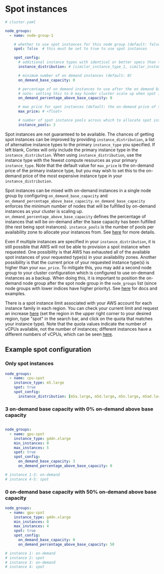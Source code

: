# Spot instances

```yaml
# cluster.yaml

node_groups:
  - name: node-group-1

    # whether to use spot instances for this node group (default: false)
    spot: false  # this must be set to true to use spot instances

    spot_config:
      # additional instance types with identical or better specs than the primary cluster instance type (defaults to only the primary instance type)
      instance_distribution: # [similar_instance_type_1, similar_instance_type_2]

      # minimum number of on demand instances (default: 0)
      on_demand_base_capacity: 0

      # percentage of on demand instances to use after the on demand base capacity has been met [0, 100] (default: 50)
      # note: setting this to 0 may hinder cluster scale up when spot instances are not available
      on_demand_percentage_above_base_capacity: 0

      # max price for spot instances (default: the on-demand price of the primary instance type)
      max_price: # <float>

      # number of spot instance pools across which to allocate spot instances [1, 20] (default: number of instances in instance distribution)
      instance_pools: 3
```

Spot instances are not guaranteed to be available. The chances of getting spot instances can be improved by providing `instance_distribution`, a list of alternative instance types to the primary `instance_type` you specified. If left blank, Cortex will only include the primary instance type in the `instance_distribution`. When using `instance_distribution`, use the instance type with the fewest compute resources as your primary `instance_type`. Note that the default value for `max_price` is the on-demand price of the primary instance type, but you may wish to set this to the on-demand price of the most expensive instance type in your `instance_distribution`.

Spot instances can be mixed with on-demand instances in a single node group by configuring `on_demand_base_capacity` and `on_demand_percentage_above_base_capacity`. `on_demand_base_capacity` enforces the minimum number of nodes that will be fulfilled by on-demand instances as your cluster is scaling up. `on_demand_percentage_above_base_capacity` defines the percentage of instances that will be on-demand after the base capacity has been fulfilled (the rest being spot instances). `instance_pools` is the number of pools per availability zone to allocate your instances from. See [here](https://docs.aws.amazon.com/autoscaling/ec2/APIReference/API_InstancesDistribution.html) for more details.

Even if multiple instances are specified in your `instance_distribution`, it is still possible that AWS will not be able to provision a spot instance when requested. One possibility is that AWS has exhausted all of the available spot instances of your requested type(s) in your availability zones. Another possibility is that the current price of your requested instance type(s) is higher than your `max_price`. To mitigate this, you may add a second node group to your cluster configuration which is configured to use on-demand instances as a backup. When doing this, it is important to position the on-demand node group after the spot node group in the `node_groups` list (since node groups with lower indices have higher priority). See [here](multi.md) for docs and examples.

There is a spot instance limit associated with your AWS account for each instance family in each region. You can check your current limit and request an increase [here](https://console.aws.amazon.com/servicequotas/home?#!/services/ec2/quotas) (set the region in the upper right corner to your desired region, type "spot" in the search bar, and click on the quota that matches your instance type). Note that the quota values indicate the number of vCPUs available, not the number of instances; different instances have a different numbers of vCPUs, which can be seen [here](https://aws.amazon.com/ec2/instance-types/).

## Example spot configuration

### Only spot instances

```yaml
node_groups:
  - name: cpu-spot
    instance_type: m5.large
    spot: true
    spot_config:
      instance_distribution: [m5a.large, m5d.large, m5n.large, m5ad.large, m5dn.large, m4.large, t3.large, t3a.large, t2.large]
```

### 3 on-demand base capacity with 0% on-demand above base capacity

```yaml

node_groups:
  - name: gpu-spot
    instance_type: g4dn.xlarge
    min_instances: 0
    max_instances: 5
    spot: true
    spot_config:
      on_demand_base_capacity: 3
      on_demand_percentage_above_base_capacity: 0

# instance 1-3: on-demand
# instance 4-5: spot
```

### 0 on-demand base capacity with 50% on-demand above base capacity

```yaml
node_groups:
  - name: gpu-spot
    instance_type: g4dn.xlarge
    min_instances: 0
    max_instances: 4
    spot: true
    spot_config:
      on_demand_base_capacity: 0
      on_demand_percentage_above_base_capacity: 50

# instance 1: on-demand
# instance 2: spot
# instance 3: on-demand
# instance 4: spot
```
